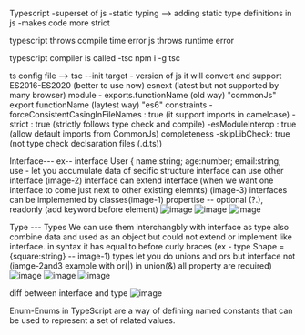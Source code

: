 Typescript
-superset of js
-static typing --> adding static type definitions in js
-makes code more strict

typescript throws compile time error
js throws runtime error

typescript compiler is called -tsc
npm i -g tsc

ts config file --> tsc --init
target - version of js it will convert and support
         ES2016-ES2020 (better to use now)
         esnext (latest but not supported by many browser)
module - exports.functionName (old way) "commonJs"
         export functionName (laytest way) "es6"
constraints
 -forceConsistentCasingInFileNames : true (it support imports in camelcase)
 -strict : true (strictly follows type check and compile)
 -esModuleInterop : true (allow default imports from CommonJs)
completeness
 -skipLibCheck: true (not type check declsaration files (.d.ts))

Interface---
 ex-- interface User {
name:string;
age:number;
email:string;
 use - let you accumulate data of secific structure
       interface can use other interface (image-2)
       interface can extend interface (when we want one interface to come just next to other existing elemnts) (image-3)
       interfaces can be implemented by classes(image-1)
       propertise -- optional (?.), readonly (add keyword before element)
![image](https://github.com/divya10mishra/js-interview-snippet/assets/43552180/e22034c5-afed-4c48-86a0-c93f48bc6229)
![image](https://github.com/divya10mishra/js-interview-snippet/assets/43552180/bc402b5c-5e03-4c57-8461-650c87684428)
![image](https://github.com/divya10mishra/js-interview-snippet/assets/43552180/e89694bc-6509-4016-b0c8-9c368a3f0b57)

Type ---
Types
We can use them interchangbly with interface as type also combine data and used as an object but could not extend or implement like interface.
in syntax it has equal to before curly braces (ex - type Shape = {square:string} -- image-1)
types let you do unions and ors but interface not (iamge-2and3 example with or(|) in union(&) all property are required)
![image](https://github.com/divya10mishra/js-interview-snippet/assets/43552180/b9d953aa-5c75-4d18-9ac4-c83867e8f0a0)
![image](https://github.com/divya10mishra/js-interview-snippet/assets/43552180/a3eb8d0f-8be2-41b4-8cca-f68c0384e539)
![image](https://github.com/divya10mishra/js-interview-snippet/assets/43552180/716c9cb3-cc58-44c9-a188-be237ebf7876)

diff between interface and type
![image](https://github.com/divya10mishra/js-interview-snippet/assets/43552180/eb9201d1-c7c5-46b6-b70f-cd914d11966a)

Enum-Enums in TypeScript are a way of defining named constants that can be used to represent a set of related values.







